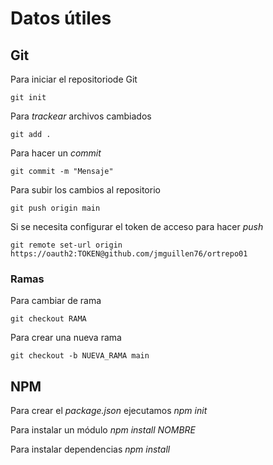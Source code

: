 # Datos útiles

## Git
Para iniciar el repositoriode Git
```
git init
```

Para *trackear* archivos cambiados 
```
git add .
```

Para hacer un *commit*
```
git commit -m "Mensaje"
```

Para subir los cambios al repositorio
```
git push origin main
```

Si se necesita configurar el token de acceso para hacer *push*
```
git remote set-url origin https://oauth2:TOKEN@github.com/jmguillen76/ortrepo01
```

### Ramas

Para cambiar de rama
```
git checkout RAMA
```

Para crear una nueva rama
```
git checkout -b NUEVA_RAMA main
```

## NPM
Para crear el *package.json* ejecutamos *npm init*

Para instalar un módulo *npm install NOMBRE*

Para instalar dependencias *npm install*

